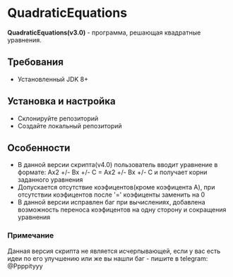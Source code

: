 # QuadraticEquations
**QuadraticEquations(v3.0)** - программа, решающая квадратные уравнения.
## Требования
- Установленный JDK 8+

## Установка и настройка
- Склонируйте репозиторий
- Создайте локальный репозиторий

## Особенности
- В данной версии скрипта(v4.0) пользователь вводит уравнение в формате: Ax2 +/- Bx +/- C = Ax2 +/- Bx +/- C и получает корни заданного уравнения
- Допускается отсутствие коэфицентов(кроме коэфицента A), при отсутствии коэфицентов после '=' коэфиценты заменить на 0
- В данной версии исправлен баг при вычислениях, добавлена возможность переноса коэфицентов на одну сторону и сокращения уравнения


### Примечание 
Данная версия скрипта не является исчерпывающей, если у вас есть идеи по его улучшению или же вы нашли баг - пишите в telegram: <a src='https://t.me/ppppityyy'>@Ppppityyy</a>
